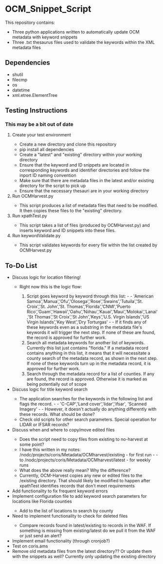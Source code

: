 # OCM_Snippet_Script
This repository contains:
<ul>
  <li>Three python applications written to automatically update OCM metadata with keyword snippets</li>
  <li>Three .txt thesaurus files used to validate the keywords within the XML metadata files</li>
</ul>

## Dependencies
<ul>
  <li>shutil</li>
  <li>filecmp</li>
  <li>os</li>
  <li>datetime</li>
  <li>xml.etree.ElementTree</li>
</ul>

## Testing Instructions
### This may be a bit out of date
<ol>
  <li>Create your test environment</li>
  <ul>
    <li>Create a new directory and clone this repository</li>
    <li>pip install all dependencies</li>
    <li>Create a "latest" and "existing" directory within your working directory</li> 
    <li>Ensure that the keyword and ID snippets are located in corresponding keywords and identifier directories and follow the inport ID naming convention</li>
    <li>Make sure that there are metadata files in the latest and/or existing directory for the script to pick up</li>
    <li>Ensure that the necessary thesauri are in your working directory</li>
  </ul>
  <li>Run OCMHarvest.py</li>
    <ul>
      <li>This script produces a list of metadata files that need to be modified. It then copies these files 
      to the "existing" directory.</li>
    </ul>
  
  <li>Run xpathTest.py</li>
    <ul>
      <li>This script takes a list of files (produced by OCMHarvest.py) and inserts keyword
      and ID snippets into these files.</li>
    </ul>

  <li>Run keywordValidate.py</li>
    <ul>
      <li>This script validates keywords for every file within the list created by OCMHarvest.py</li>
    </ul>
</ol>

## To-Do List
<ul>
  <li>Discuss logic for location filtering!</li>
  <ul>
    <li>Right now this is the logic flow:</li>
    <ol>
      <li>Script goes keyword by keyword through this list: - - 'American Samoa','Manua','Ofu','Olosega','Rose','Swains','Tutuila','St. Croix','St. John','St. Thomas','Florida','CNMI','Puerto Rico','Guam','Hawaii','Oahu','Niihau','Kauai','Maui','Molokai','Lanai','St Thomas','St Croix','St John','Keys','U.S. Virgin Islands','US Virgin Islands','Key West','Dry Torturgas'  - - If it finds any of these keywords even as a substring in the metadata file's keywords it will trigger the next step. If none of these are found, the record is approved for further work.</li>
      <li>Search all metadata keywords for another list of keywords. Currently this list just contains "florida." If a metadata record contains anything in this list, it means that it will necessitate a county search of the metadata record, as shown in the next step. If none of these keywords turn up in the metadata record, it is approved for further work.</li>
      <li>Search through the metadata record for a list of counties. If any are found, the record is approved. Otherwise it is marked as being potentially out of scope</li>
    </ol>
  </ul>
  <li>Discuss logic for title keyword search</li>
  <ul>
    <li>The application searches for the keywords in the following list and flags the record. - - 'C-CAP','Land cover','lidar','ifsar', 'Scanned Imagery' - - However, it doesn't actually do anything differently with these records. What should be done?</li>
  <li>Check old scripts for other search parameters. Special operation for LIDAR or IFSAR records?</li>
  </ul>
  <li>Discuss when and where to copy/move edited files</li>
  <ul>
    <li>Does the script need to copy files from existing to no-harvest at some point?</li>
    <li>I have this written in my notes: /nodc/projects/coris/Metadata/OCMharvest/existing - for first run - - to /nodc/projects/coris/Metadata/OCMharvest/latest - for weekly runs</li>
    <li>What does the above really mean? Why the difference?</li>
    <li>Currently, OCM-Harvest copies any new or edited files to the /existing directory. That should likely be modified to happen after xpathTest identifies records that don't meet requirements</li>
  </ul>
  
  <li>Add functionality to fix frequent keyword errors</li>
  <li>Implement configuration file to add keyword search parameters for locations like Florida counties</li>
  <ul>
    <li>Add to the list of locations to search by county</li>
  </ul>
  <li>Need to implement functionality to check for deleted files</li>
    <ul>
      <li>Compare records found in latest/existing to records in the WAF. If something is missing from existing/latest do we pull it from the WAF or just send an alert?</li>
    </ul>
  <li>Implement email functionality (through cronjob?)</li>
  <li>Test on coris.ams</li>
  <li>Remove old metadata files from the latest directory?? Or update them with the snippets as well? Currently only updating the existing directory</li>
</ul>

